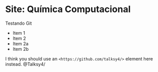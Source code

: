 # Site: Química Computacional

Testando Git

 * Item 1 
 * Item 2  
 * Item 2a  
 * Item 2b 

I think you should use an `<https://github.com/talksy4/>` element here instead. 
@Talksy4/
